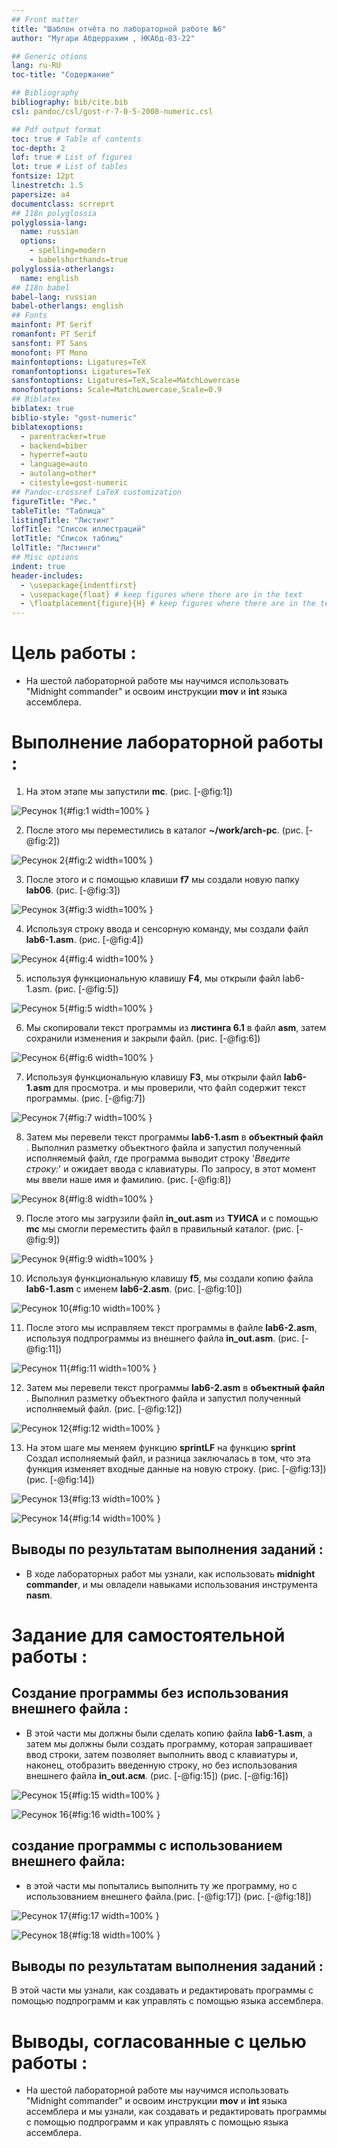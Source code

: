 ```yaml
---
## Front matter
title: "Шаблон отчёта по лабораторной работе №6"
author: "Мугари Абдеррахим , НКАбд-03-22"

## Generic otions
lang: ru-RU
toc-title: "Содержание"

## Bibliography
bibliography: bib/cite.bib
csl: pandoc/csl/gost-r-7-0-5-2008-numeric.csl

## Pdf output format
toc: true # Table of contents
toc-depth: 2
lof: true # List of figures
lot: true # List of tables
fontsize: 12pt
linestretch: 1.5
papersize: a4
documentclass: scrreprt
## I18n polyglossia
polyglossia-lang:
  name: russian
  options:
	- spelling=modern
	- babelshorthands=true
polyglossia-otherlangs:
  name: english
## I18n babel
babel-lang: russian
babel-otherlangs: english
## Fonts
mainfont: PT Serif
romanfont: PT Serif
sansfont: PT Sans
monofont: PT Mono
mainfontoptions: Ligatures=TeX
romanfontoptions: Ligatures=TeX
sansfontoptions: Ligatures=TeX,Scale=MatchLowercase
monofontoptions: Scale=MatchLowercase,Scale=0.9
## Biblatex
biblatex: true
biblio-style: "gost-numeric"
biblatexoptions:
  - parentracker=true
  - backend=biber
  - hyperref=auto
  - language=auto
  - autolang=other*
  - citestyle=gost-numeric
## Pandoc-crossref LaTeX customization
figureTitle: "Рис."
tableTitle: "Таблица"
listingTitle: "Листинг"
lofTitle: "Список иллюстраций"
lotTitle: "Список таблиц"
lolTitle: "Листинги"
## Misc options
indent: true
header-includes:
  - \usepackage{indentfirst}
  - \usepackage{float} # keep figures where there are in the text
  - \floatplacement{figure}{H} # keep figures where there are in the text
---
```


# Цель работы :

- На шестой лабораторной работе мы научимся использовать "Midnight commander" и освоим инструкции **mov** и **int** языка ассемблера.

# Выполнение лабораторной работы :

1. На этом этапе мы запустили **mc**. (рис. [-@fig:1])

![Ресунок 1](image/1.png){#fig:1 width=100% }

2. После этого мы переместились в каталог **~/work/arch-pc**. (рис. [-@fig:2])

![Ресунок 2](image/2.png){#fig:2 width=100% }

3. После этого и с помощью клавиши **f7** мы создали новую папку **lab06**. (рис. [-@fig:3])

![Ресунок 3](image/3.png){#fig:3 width=100% }

4. Используя строку ввода и сенсорную команду, мы создали файл **lab6-1.asm**. (рис. [-@fig:4])

![Ресунок 4](image/4.png){#fig:4 width=100% }

5. используя функциональную клавишу **F4**, мы открыли файл lab6-1.asm. (рис. [-@fig:5])

![Ресунок 5](image/5.png){#fig:5 width=100% }

6. Мы скопировали текст программы из **листинга 6.1** в файл **asm**, затем сохранили изменения и закрыли файл. (рис. [-@fig:6])

![Ресунок 6](image/6.png){#fig:6 width=100% }

7. Используя функциональную клавишу **F3**, мы открыли файл **lab6-1.asm** для просмотра. и мы проверили, что файл содержит текст программы. (рис. [-@fig:7])

![Ресунок 7](image/7.png){#fig:7 width=100% }

8. Затем мы перевели текст программы **lab6-1.asm** в **объектный файл** . Выполнил разметку объектного файла и запустил полученный исполняемый файл, где программа выводит строку '*Введите строку:*' и ожидает ввода с клавиатуры. По запросу, в этот момент мы ввели наше имя и фамилию. (рис. [-@fig:8])

![Ресунок 8](image/8.png){#fig:8 width=100% }

9. После этого мы загрузили файл **in_out.asm** из **ТУИСА** и с помощью **mc** мы смогли переместить файл в правильный каталог. (рис. [-@fig:9])

![Ресунок 9](image/10.png){#fig:9 width=100% }

10. Используя функциональную клавишу **f5**, мы создали копию файла **lab6-1.asm** с именем **lab6-2.asm**. (рис. [-@fig:10])

![Ресунок 10](image/11.png){#fig:10 width=100% }

11. После этого мы исправляем текст программы в файле **lab6-2.asm**, используя подпрограммы из внешнего файла **in_out.asm**. (рис. [-@fig:11])

![Ресунок 11](image/12.png){#fig:11 width=100% }

12. Затем мы перевели текст программы **lab6-2.asm** в **объектный файл** . Выполнил разметку объектного файла и запустил полученный исполняемый файл. (рис. [-@fig:12])

![Ресунок 12](image/13.png){#fig:12 width=100% }

13. На этом шаге мы меняем функцию **sprintLF** на функцию **sprint** Создал исполняемый файл, и разница заключалась в том, что эта функция изменяет входные данные на новую строку. (рис. [-@fig:13]) (рис. [-@fig:14])

![Ресунок 13](image/14.png){#fig:13 width=100% }

![Ресунок 14](image/15.png){#fig:14 width=100% }


## Выводы по результатам выполнения заданий :

- В ходе лабораторных работ мы узнали, как использовать **midnight commander**, и мы овладели навыками использования инструмента **nasm**.

# Задание для самостоятельной работы :

## Создание программы без использования внешнего файла :

- В этой части мы должны были сделать копию файла **lab6-1.asm**, а затем мы должны были создать программу, которая запрашивает ввод строки, затем позволяет выполнить ввод с клавиатуры и, наконец, отобразить введенную строку, но без использования внешнего файла **in_out.асм**. (рис. [-@fig:15]) (рис. [-@fig:16])

![Ресунок 15](image/16.png){#fig:15 width=100% }


![Ресунок 16](image/222.png){#fig:16 width=100% }

## создание программы с использованием внешнего файла:

- в этой части мы попытались выполнить ту же программу, но с использованием внешнего файла.(рис. [-@fig:17]) (рис. [-@fig:18])

![Ресунок 17](image/17.png){#fig:17 width=100% }


![Ресунок 18](image/18.png){#fig:18 width=100% }



## Выводы по результатам выполнения заданий :

В этой части мы узнали, как создавать и редактировать программы с помощью подпрограмм и как управлять с помощью языка ассемблера.




# Выводы, согласованные с целью работы :

- На шестой лабораторной работе мы научимся использовать "Midnight commander" и освоим инструкции **mov** и **int** языка ассемблера и мы узнали, как создавать и редактировать программы с помощью подпрограмм и как управлять с помощью языка ассемблера.



